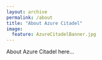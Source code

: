 ```yaml
---
layout: archive
permalink: /about
title: "About Azure Citadel"
image:
  feature: AzureCitadelBanner.jpg
---
```


About Azure Citadel here...